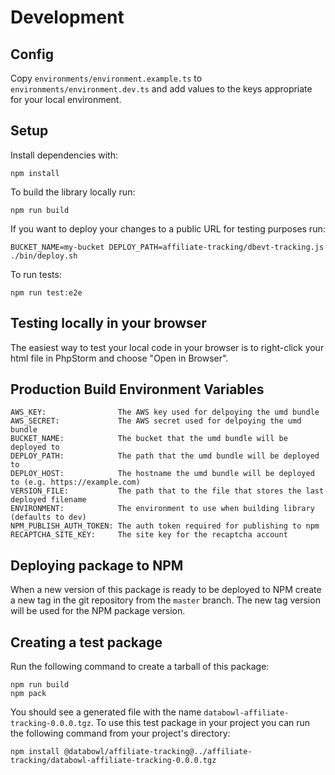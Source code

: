 # Development

## Config

Copy `environments/environment.example.ts` to `environments/environment.dev.ts` and add values to the keys appropriate 
for your local environment.

## Setup

Install dependencies with:

```
npm install
```

To build the library locally run:

```
npm run build
```

If you want to deploy your changes to a public URL for testing purposes run:

```
BUCKET_NAME=my-bucket DEPLOY_PATH=affiliate-tracking/dbevt-tracking.js ./bin/deploy.sh
```

To run tests:

```
npm run test:e2e
```

## Testing locally in your browser

The easiest way to test your local code in your browser is to right-click your html file in PhpStorm and choose "Open in Browser".

## Production Build Environment Variables

```
AWS_KEY:                The AWS key used for delpoying the umd bundle
AWS_SECRET:             The AWS secret used for delpoying the umd bundle
BUCKET_NAME:            The bucket that the umd bundle will be deployed to
DEPLOY_PATH:            The path that the umd bundle will be deployed to
DEPLOY_HOST:            The hostname the umd bundle will be deployed to (e.g. https://example.com)
VERSION_FILE:           The path that to the file that stores the last deployed filename
ENVIRONMENT:            The environment to use when building library (defaults to dev)
NPM_PUBLISH_AUTH_TOKEN: The auth token required for publishing to npm
RECAPTCHA_SITE_KEY:     The site key for the recaptcha account
```

## Deploying package to NPM

When a new version of this package is ready to be deployed to NPM create a new tag in the git repository from the 
`master` branch. The new tag version will be used for the NPM package version.

## Creating a test package

Run the following command to create a tarball of this package:

```
npm run build
npm pack
```

You should see a generated file with the name `databowl-affiliate-tracking-0.0.0.tgz`. To use this test package in your
project you can run the following command from your project's directory:

```
npm install @databowl/affiliate-tracking@../affiliate-tracking/databowl-affiliate-tracking-0.0.0.tgz
``` 